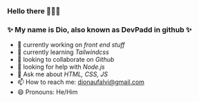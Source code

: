 ### Hello there 👋🧔‍♂️

### ✨ My name is Dio, also known as DevPadd in github ✨

- 🔭 currently working on *front end stuff*
- 🌱 currently learning *Tailwindcss*
- 👯 looking to collaborate on *Github*
- 🤔 looking for help with *Node.js*
- 💬 Ask me about *HTML, CSS, JS*
- 📫 How to reach me: dionaufalvi@gmail.com
- 😄 Pronouns: He/Him


<!--
**DevPadd/DevPadd** is a ✨ _special_ ✨ repository because its `README.md` (this file) appears on your GitHub profile.

Here are some ideas to get you started:

- 🔭 I’m currently working on ...
- 🌱 I’m currently learning ...
- 👯 I’m looking to collaborate on ...
- 🤔 I’m looking for help with ...
- 💬 Ask me about ...
- 📫 How to reach me: ...
- 😄 Pronouns: ...
- ⚡ Fun fact: ...
-->
